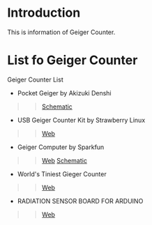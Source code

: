 # Introduction #

This is information of Geiger Counter.


# List fo Geiger Counter #

Geiger Counter List
  * Pocket Geiger by Akizuki Denshi
> > <a href='http://akizukidenshi.com/download/kairo/%E3%83%87%E3%83%BC%E3%82%BF/%E8%A8%88%E6%B8%AC%E5%99%A8%E9%96%A2%E4%BF%82/J015_%E3%83%9D%E3%82%B1%E3%83%83%E3%83%88%E3%82%AC%E3%82%A4%E3%82%AC%E3%83%BC.pdf'>Schematic</a>
  * USB Geiger Counter Kit by Strawberry Linux
> > <a href='https://strawberry-linux.com/catalog/items?code=53001'>Web</a>
  * Geiger Computer by Sparkfun
> > <a href='http://www.sparkfun.com/products/9848'>Web</a> <a href='http://www.sparkfun.com/datasheets/Sensors/Radiation/Geiger_Counter-v19.pdf'>Schematic</a>
  * World's Tiniest Gieger Counter
> > <a href='http://www.electronickitsbychaneyelectronics.com/'>Web</a>
  * RADIATION SENSOR BOARD FOR ARDUINO
> > <a href='http://www.cooking-hacks.com/index.php/radiation-sensor-board-for-arduino.html'>Web</a>